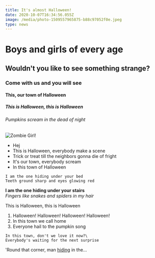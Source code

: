 ```yaml
---
title: It's almost Halloween!
date: 2020-10-07T16:34:56.055Z
image: /media/photo-1509557965875-b88c97052f0e.jpeg
type: news
---
```

# Boys and girls of every age

## Wouldn't you like to see something strange?

### Come with us and you will see

#### This, our town of Halloween

##### This is Halloween, this is Halloween

###### Pumpkins scream in the dead of night

![Zombie Girl!](/media/photo-1574008313813-8f5de140a03b.jpeg)

* Hej
* This is Halloween, everybody make a scene
* Trick or treat till the neighbors gonna die of fright
* It's our town, everybody scream
* In this town of Halloween

`I am the one hiding under your bed`\
`Teeth ground sharp and eyes glowing red`

**I am the one hiding under your stairs**\
*Fingers like snakes and spiders in my hair*

This is Halloween, this is Halloween

1. Halloween! Halloween! Halloween! Halloween!
2. In this town we call home
3. Everyone hail to the pumpkin song

```
In this town, don't we love it now?\
Everybody's waiting for the next surprise
```

'Round that corner, man [hiding](https://akerlof.se) in the…